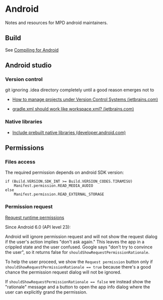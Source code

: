 # Android

Notes and resources for MPD android maintainers.

## Build

See [Compiling for Android](https://github.com/MusicPlayerDaemon/MPD/blob/45cb098cd765af12316f8dca5635ef10a852e013/doc/user.rst#compiling-for-android)

## Android studio

### Version control

git ignoring .idea directory completely until a good reason emerges not to

* [How to manage projects under Version Control Systems (jetbrains.com)](https://intellij-support.jetbrains.com/hc/en-us/articles/206544839-How-to-manage-projects-under-Version-Control-Systems)
  
* [gradle.xml should work like workspace.xml? (jetbrains.com)](https://youtrack.jetbrains.com/issue/IDEA-55923)

### Native libraries

*  [Include prebuilt native libraries (developer.android.com)](https://developer.android.com/studio/projects/gradle-external-native-builds#jniLibs)

## Permissions

### Files access

The required permission depends on android SDK version:

    if (Build.VERSION.SDK_INT >= Build.VERSION_CODES.TIRAMISU)
        Manifest.permission.READ_MEDIA_AUDIO
    else
        Manifest.permission.READ_EXTERNAL_STORAGE

### Permission request

[Request runtime permissions](https://developer.android.com/training/permissions/requesting)

Since Android 6.0 (API level 23):

Android will ignore permission request and will not show the request dialog 
if the user's action implies "don't ask again."
This leaves the app in a crippled state and the user confused.
Google says "don't try to convince the user", so it returns false for `shouldShowRequestPermissionRationale`.

To help the user proceed, we show the `Request permission` button only if `shouldShowRequestPermissionRationale == true`
because there's a good chance the permission request dialog will not be ignored.

If `shouldShowRequestPermissionRationale == false` we instead show the "rationale" message and a button to open
the app info dialog where the user can explicitly grand the permission.